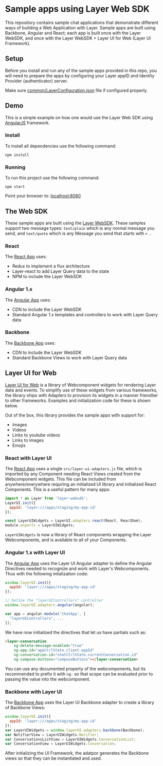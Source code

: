 # Sample apps using Layer Web SDK

This repository contains sample chat applications that demonstrate different ways of building a Web Application with Layer.  Sample apps are built using Backbone, Angular and React; each app is built once with the Layer WebSDK, and once with the Layer WebSDK + Layer UI for Web (Layer UI Framework).

## Setup

Before you install and run any of the sample apps provided in this repo, you will need to prepare the apps by configuring your Layer appID and Identity Provider (authenticator) server.

Make sure [common/LayerConfiguration.json](./common/LayerConfiguration.json) file if configured properly.

## Demo

This is a simple example on how one would use the Layer Web SDK using [AngularJS](https://angularjs.org/) framework.

### Install

To install all dependencies use the following command:

    npm install

### Running

To run this project use the following command:

    npm start

Point your browser to: [localhost:8080](http://localhost:8080)

## The Web SDK

These sample apps are built using the [Layer WebSDK](https://docs.layer.com/sdk/web/introduction).  These samples support two message types:
`text/plain` which is any normal message you send, and `text/quote` which is any Message you send that starts with `> `.

### React

The [React App](./websdk-samples/react) uses:

* Redux to implement a flux architecture
* Layer-react to add Layer Query data to the state
* NPM to include the Layer WebSDK

### Angular 1.x

The [Angular App](./websdk-samples/angular) uses:

* CDN to include the Layer WebSDK
* Standard Angular 1.x templates and controllers to work with Layer Query data

### Backbone

The [Backbone App](./websdk-samples/backbone) uses:

* CDN to include the Layer WebSDK
* Standard Backbone Views to work with Layer Query data


## Layer UI for Web

[Layer UI for Web](http://static.layer.com/layer-ui-web-beta/docs/) is a library of Webcomponent widgets for rendering Layer data and events.
To simplify use of these widgets from various frameworks, the library ships with Adapters to provision its widgets in a manner friendlier to other frameworks.  Examples and initialization code for these is shown below.

Out of the box, this library provides the sample apps with support for:

* Images
* Videos
* Links to youtube videos
* Links to images
* Emojis

### React with Layer UI

The [React App](./ui-web-samples/react) uses a single `src/layer-ui-adapters.js` file, which is imported by any Component needing React Views created from the Webcomponent widgets.  This file can be included from anywhere/everywhere requiring an initialized UI library
and initialized React Components.  This is a useful pattern for many apps:

```javascript
import * as Layer from 'layer-websdk';
LayerUI.init({
  appId: 'layer:///apps/staging/my-app-id'
});

const LayerUIWidgets = LayerUI.adapters.react(React, ReactDom);
module.exports = LayerUIWidgets;
```

`LayerUIWidgets` is now a library of React components wrapping the Layer Webcomponents, and is available to all of your Components.

### Angular 1.x with Layer UI

The [Angular App](./ui-web-samples/angular) uses the Layer UI Angular adapter to define the Angular Directives needed to recognize and work with Layer's Webcomponents.  Thus with the following intialization code:

```javascript
window.layerUI.init({
  appId: 'layer:///apps/staging/my-app-id'
});

// Define the "layerUIControllers" controller
window.layerUI.adapters.angular(angular);

var app = angular.module('ChatApp', [
  "layerUIControllers", ...
]);
```

We have now initialized the directives that let us have partials such as:

```html
<layer-conversation
    ng-delete-message-enabled="true"
    ng-app-id="appCtrlState.client.appId"
    ng-conversation-id="chatCtrlState.currentConversation.id"
    ng-compose-buttons="composeButtons"></layer-conversation>
```

You can use any documented property of the webcomponents, but its recommended to prefix it with `ng-` so that scope can be evaluated prior to passing the value into the webcomponent.


### Backbone with Layer UI

The [Backbone App](./ui-web-samples/backbone) uses the Layer UI Backbone adapter to create a library of Backbone Views:

```javascript
window.layerUI.init({
  appId: 'layer:///apps/staging/my-app-id'
});
var LayerUIWidgets = window.layerUI.adapters.backbone(Backbone);
var NotifierView = LayerUIWidgets.Notifier;
var ConversationsListView = LayerUIWidgets.ConversationList;
var ConversationView = LayerUIWidgets.Conversation;
```

After initializing the UI Framework, the adatpor generates the Backbone views so that they can be instantiated and used.
